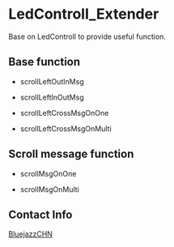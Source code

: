 # LedControll_Extender
Base on LedControll to provide useful function.

## Base function

- scrollLeftOutInMsg

- scrollLeftInOutMsg

- scrollLeftCrossMsgOnOne

- scrollLeftCrossMsgOnMulti

## Scroll message function

- scrollMsgOnOne

- scrollMsgOnMulti


## Contact Info
[BluejazzCHN](mailto:songjiangzhang@hotmail.com)
